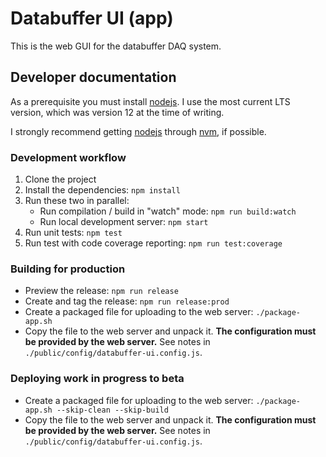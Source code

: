 # Databuffer UI (app)

This is the web GUI for the databuffer DAQ system.

## Developer documentation

As a prerequisite you must install [nodejs]. I use the most current LTS version, which was version 12 at the time of writing.

I strongly recommend getting [nodejs] through [nvm], if possible.

### Development workflow

1.  Clone the project
2.  Install the dependencies: `npm install`
3.  Run these two in parallel:
    - Run compilation / build in "watch" mode: `npm run build:watch`
    - Run local development server: `npm start`
4.  Run unit tests: `npm test`
5.  Run test with code coverage reporting: `npm run test:coverage`

### Building for production

- Preview the release: `npm run release`
- Create and tag the release: `npm run release:prod`
- Create a packaged file for uploading to the web server: `./package-app.sh`
- Copy the file to the web server and unpack it. **The configuration must be provided by the web server.** See notes in `./public/config/databuffer-ui.config.js`.

### Deploying work in progress to beta

- Create a packaged file for uploading to the web server: `./package-app.sh --skip-clean --skip-build`
- Copy the file to the web server and unpack it. **The configuration must be provided by the web server.** See notes in `./public/config/databuffer-ui.config.js`.

[nodejs]: https://nodejs.org/en/
[nvm]: https://github.com/nvm-sh/nvm
